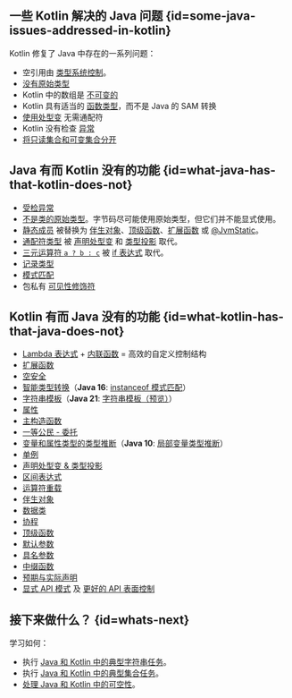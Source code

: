 [//]: # (title: 与 Java 的比较)

## 一些 Kotlin 解决的 Java 问题 {id=some-java-issues-addressed-in-kotlin}

Kotlin 修复了 Java 中存在的一系列问题：

* 空引用由 [类型系统控制](null-safety.md)。
* [没有原始类型](java-interop.md#java-generics-in-kotlin)
* Kotlin 中的数组是 [不可变的](arrays.md)
* Kotlin 具有适当的 [函数类型](lambdas.md#function-types)，而不是 Java 的 SAM 转换
* [使用处型变](generics.md#use-site-variance-type-projections) 无需通配符
* Kotlin 没有检查 [异常](exceptions.md)
* [将只读集合和可变集合分开](collections-overview.md)

## Java 有而 Kotlin 没有的功能 {id=what-java-has-that-kotlin-does-not}

* [受检异常](exceptions.md)
* [不是类的原始类型](basic-types.md)。字节码尽可能使用原始类型，但它们并不能显式使用。
* [静态成员](classes.md) 被替换为 [伴生对象](object-declarations.md#companion-objects)、[顶级函数](functions.md)、[扩展函数](extensions.md#extension-functions) 或 [@JvmStatic](java-to-kotlin-interop.md#static-methods)。
* [通配符类型](generics.md) 被 [声明处型变](generics.md#declaration-site-variance) 和 [类型投影](generics.md#type-projections) 取代。
* [三元运算符 `a ? b : c`](control-flow.md#if-expression) 被 [if 表达式](control-flow.md#if-expression) 取代。
* [记录类型](https://openjdk.org/jeps/395)
* [模式匹配](https://openjdk.org/projects/amber/design-notes/patterns/pattern-matching-for-java)
* 包私有 [可见性修饰符](visibility-modifiers.md)

## Kotlin 有而 Java 没有的功能 {id=what-kotlin-has-that-java-does-not}

* [Lambda 表达式](lambdas.md) + [内联函数](inline-functions.md) = 高效的自定义控制结构
* [扩展函数](extensions.md)
* [空安全](null-safety.md)
* [智能类型转换](typecasts.md)（**Java 16**: [instanceof 模式匹配](https://openjdk.org/jeps/394)）
* [字符串模板](strings.md)（**Java 21**: [字符串模板（预览）](https://openjdk.org/jeps/430)）
* [属性](properties.md)
* [主构造函数](classes.md)
* [一等公民 - 委托](delegation.md)
* [变量和属性类型的类型推断](basic-types.md)（**Java 10**: [局部变量类型推断](https://openjdk.org/jeps/286)）
* [单例](object-declarations.md)
* [声明处型变 & 类型投影](generics.md)
* [区间表达式](ranges.md)
* [运算符重载](operator-overloading.md)
* [伴生对象](classes.md#companion-objects)
* [数据类](data-classes.md)
* [协程](coroutines-overview.md)
* [顶级函数](functions.md)
* [默认参数](functions.md#default-arguments)
* [具名参数](functions.md#named-arguments)
* [中缀函数](functions.md#infix-notation)
* [预期与实际声明](multiplatform-expect-actual.md)
* [显式 API 模式](whatsnew14.md#explicit-api-mode-for-library-authors) 及 [更好的 API 表面控制](opt-in-requirements.md)

## 接下来做什么？ {id=whats-next}

学习如何：
* 执行 [Java 和 Kotlin 中的典型字符串任务](java-to-kotlin-idioms-strings.md)。
* 执行 [Java 和 Kotlin 中的典型集合任务](java-to-kotlin-collections-guide.md)。
* [处理 Java 和 Kotlin 中的可空性](java-to-kotlin-nullability-guide.md)。
